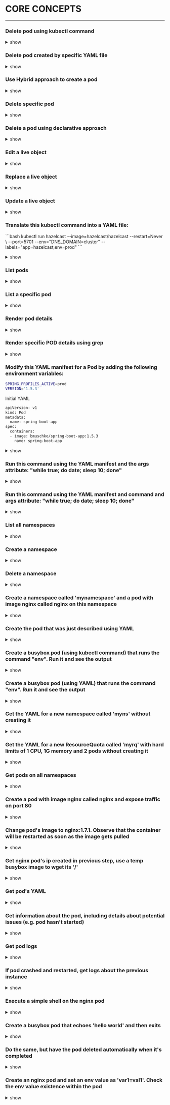 # CORE CONCEPTS
-------------------
### Delete pod using kubectl command 
<details><summary>show</summary>
  <p>
  ```bash
  kubectl delete pod frontend
  ```
  </p>
</details>

### Delete pod created by specific YAML file 
<details><summary>show</summary>
  <p>
  ```bash
  kubectl delete -f pod.yaml
  ```
  </p>
</details>

### Use Hybrid approach to create a pod 
<details><summary>show</summary>
  <p>
  ```bash
  kubectl run frontend --image=nginx --restart=Never --port=80 \
  -o yaml --dry-run=client > pod.yaml
  ```
  ```bash
  kubectl create -f pod.yaml
  ```
  </p>
</details>


### Delete specific pod
<details><summary>show</summary>
  <p>
  ```bash
  kubectl delete pod frontend
  ```
  </p>
</details>

### Delete a pod using declarative approach
<details><summary>show</summary>
  <p>
  ```bash
  kubectl delete -f pod.yaml
  ```
  </p>
</details>

### Edit a live object
<details><summary>show</summary>
  <p>
  ```bash
  kubectl edit pod frontend
  ```
  </p>
</details>

### Replace a live object
<details><summary>show</summary>
  <p>
  ```bash
  kubectl replace -f pod.yaml
  ```
  </p>
</details>

### Update a live object
<details><summary>show</summary>
  <p>
  ```bash
  kubectl apply -f pod.yaml
  ```
  </p>
</details>

### Translate this kubectl command into a YAML file:
<p>
```bash
kubectl run hazelcast --image=hazelcast/hazelcast --restart=Never \
 --port=5701 --env="DNS_DOMAIN=cluster" --labels="app=hazelcast,env=prod"
```
</p>
<details><summary>show</summary>
  <p>
  ```bash
  apiVersion: v1
  kind: Pod
  metadata:
  name: hazelcast
  labels:
    app: hazelcast
    env: prod
  spec:
  containers:
  - env:
    - name: DNS_DOMAIN
      value: cluster
  image: hazelcast/hazelcast
  name: hazelcast
  ports:
  - containerPort: 5701
  restartPolicy: Never
  ```
  </p>
</details>

### List pods
<details><summary>show</summary>
  <p>
  ```bash
  kubectl get pods
  ```
  </p>
</details>

### List a specific pod
<details><summary>show</summary>
  <p>
  ```bash
  kubectl get pods hazelcast
  ```
  </p>
</details>

### Render pod details
<details><summary>show</summary>
  <p>
  ```bash
  kubectl describe pods hazelcast
  ```
  </p>
</details>

### Render specific POD details using grep
<details><summary>show</summary>
  <p>
  ```bash
  kubectl describe pods hazelcast | grep Image:
  ```
  </p>
</details>

### Modify this YAML manifest for a Pod by adding the following environment variables:
```bash
SPRING_PROFILES_ACTIVE=prod
VERSION='1.5.3'
```

Initial YAML

```bash
apiVersion: v1
kind: Pod
metadata:
  name: spring-boot-app
spec:
  containers:
  - image: bmuschko/spring-boot-app:1.5.3
    name: spring-boot-app
```

<details><summary>show</summary>
  <p>
  ```bash
  apiVersion: v1
  kind: Pod
  metadata:
    name: spring-boot-app
  spec:
    containers:
    - image: bmuschko/spring-boot-app:1.5.3
      name: spring-boot-app
      env:
      - name: SPRING_PROFILES_ACTIVE
        value: prod
      - name: VERSION
        value: '1.5.3'
  ```
  </p>
</details>

### Run this command using the YAML manifest and the args attribute: "while true; do date; sleep 10; done"
<details><summary>show</summary>
  <p>
  ```bash
  apiVersion: v1
  kind: Pod
  metadata:
    name: mypod
  spec:
    containers:
    - args:
    - /bin/sh
    - -c
    - while true; do date; sleep 10; done
    image: busybox
    name: mypod
  restartPolicy: Never
  ```
  </p>
</details>

### Run this command using the YAML manifest and command and args attribute: "while true; do date; sleep 10; done"
<details><summary>show</summary>
  <p>
  ```bash
  apiVersion: v1
  kind: Pod
  metadata:
    name: mypod
  spec:
    containers:
    - command: ["/bin/sh"]
    args: ["-c", "while true; do date; sleep 10; done"]
    image: busybox
    name: mypod
  restartPolicy: Never
  ```
  To validate
  ```bash
  kubectl create -f pod.yaml
  kubectl logs mypod -f
  ```
  </p>
</details>

### List all namespaces
<details><summary>show</summary>
  <p>
  ```bash
  kubectl get namespaces
  ```
  </p>
</details>

### Create a namespace
<details><summary>show</summary>
  <p>
  ```bash
  kubectl create namespace code-red
  ```
  </p>
</details>

### Delete a namespace
<details><summary>show</summary>
  <p>
  ```bash
  kubectl delete namespace code-red
  ```
  </p>
</details>

### Create a namespace called 'mynamespace' and a pod with image nginx called nginx on this namespace
<details><summary>show</summary>
  <p>
  ```bash
  kubectl create namespace mynamespace
  kubectl run nginx --image=nginx --restart=Never -n mynamespace
  ```
  </p>
</details>

### Create the pod that was just described using YAML
<details><summary>show</summary>
  <p>
  Easily generate YAML with:
  ```bash
  kubectl run nginx --image=nginx --restart=Never --dry-run=client -n mynamespace -o yaml > pod.yaml
  ```

  ```bash
  cat pod.yaml
  ```
  ```yaml
  apiVersion: v1
  kind: Pod
  metadata:
    creationTimestamp: null
    labels:
      run: nginx
    name: nginx
    namespace: mynamespace
  spec:
    containers:
    - image: nginx
      imagePullPolicy: IfNotPresent
      name: nginx
      resources: {}
    dnsPolicy: ClusterFirst
    restartPolicy: Never
  status: {}
  ```

  ```bash
  kubectl create -f pod.yaml
  ```
  Alternatively, you can run in one line
  ```bash
  kubectl run nginx --image=nginx --restart=Never --dry-run=client -o yaml | kubectl create -n mynamespace -f -
  ```
  </p>
</details>

### Create a busybox pod (using kubectl command) that runs the command "env". Run it and see the output
<details><summary>show</summary>
  <p>
  ```bash
  kubectl run busybox --image=busybox --command --restart=Never -it --rm -- env # -it will help in seeing the output, --rm will immediately delete the pod after it exits
  # or, just run it without -it
  kubectl run busybox --image=busybox --command --restart=Never -- env
  # and then, check its logs
  kubectl logs busybox
  ```
  </p>
</details>

### Create a busybox pod (using YAML) that runs the command "env". Run it and see the output
<details><summary>show</summary>
<p>
```bash
# create a  YAML template with this command
kubectl run busybox --image=busybox --restart=Never --dry-run=client -o yaml --command -- env > envpod.yaml
# see it
cat envpod.yaml
```

```YAML
apiVersion: v1
kind: Pod
metadata:
  creationTimestamp: null
  labels:
    run: busybox
  name: busybox
spec:
  containers:
  - command:
    - env
    image: busybox
    name: busybox
    resources: {}
  dnsPolicy: ClusterFirst
  restartPolicy: Never
status: {}
```

```bash
# apply it and then see the logs
kubectl apply -f envpod.yaml
kubectl logs busybox
```
</p>
</details>

### Get the YAML for a new namespace called 'myns' without creating it
<details><summary>show</summary>
  <p>
  ```bash
  kubectl create namespace myns -o yaml --dry-run=client
  ```
  </p>
</details>

### Get the YAML for a new ResourceQuota called 'myrq' with hard limits of 1 CPU, 1G memory and 2 pods without creating it
<details><summary>show</summary>
  <p>
  ```bash
  kubectl create quota myrq --hard=cpu=1,memory=1G,pods=2 --dry-run=client -o yaml
  ```
  </p>
</details>

### Get pods on all namespaces
<details><summary>show</summary>
  <p>
  ```bash
  kubectl get po --all-namespaces
  ```
  Alternatively 

  ```bash
  kubectl get po -A
  ```
  </p>
</details>

### Create a pod with image nginx called nginx and expose traffic on port 80
<details><summary>show</summary>
  <p>
  ```bash
  kubectl run nginx --image=nginx --restart=Never --port=80
  ```
  </p>
</details>

### Change pod's image to nginx:1.7.1. Observe that the container will be restarted as soon as the image gets pulled
<details><summary>show</summary>
<p>

*Note*: The `RESTARTS` column should contain 0 initially (ideally - it could be any number)

```bash
# kubectl set image POD/POD_NAME CONTAINER_NAME=IMAGE_NAME:TAG
kubectl set image pod/nginx nginx=nginx:1.7.1
kubectl describe po nginx # you will see an event 'Container will be killed and recreated'
kubectl get po nginx -w # watch it
```

*Note*: some time after changing the image, you should see that the value in the `RESTARTS` column has been increased by 1, because the container has been restarted, as stated in the events shown at the bottom of the `kubectl describe pod` command:

```
Events:
  Type    Reason     Age                  From               Message
  ----    ------     ----                 ----               -------
[...]
  Normal  Killing    100s                 kubelet, node3     Container pod1 definition changed, will be restarted
  Normal  Pulling    100s                 kubelet, node3     Pulling image "nginx:1.7.1"
  Normal  Pulled     41s                  kubelet, node3     Successfully pulled image "nginx:1.7.1"
  Normal  Created    36s (x2 over 9m43s)  kubelet, node3     Created container pod1
  Normal  Started    36s (x2 over 9m43s)  kubelet, node3     Started container pod1
```

*Note*: you can check pod's image by running

```bash
kubectl get po nginx -o jsonpath='{.spec.containers[].image}{"\n"}'
```

</p>
</details>

### Get nginx pod's ip created in previous step, use a temp busybox image to wget its '/'
<details><summary>show</summary>
<p>

```bash
kubectl get po -o wide # get the IP, will be something like '10.1.1.131'
# create a temp busybox pod
kubectl run busybox --image=busybox --rm -it --restart=Never -- wget -O- 10.1.1.131:80
```

Alternatively you can also try a more advanced option:

```bash
# Get IP of the nginx pod
NGINX_IP=$(kubectl get pod nginx -o jsonpath='{.status.podIP}')
# create a temp busybox pod
kubectl run busybox --image=busybox --env="NGINX_IP=$NGINX_IP" --rm -it --restart=Never -- sh -c 'wget -O- $NGINX_IP:80'
``` 

Or just in one line:

```bash
kubectl run busybox --image=busybox --rm -it --restart=Never -- wget -O- $(kubectl get pod nginx -o jsonpath='{.status.podIP}:{.spec.containers[0].ports[0].containerPort}')
```

</p>
</details>

### Get pod's YAML
<details><summary>show</summary>
  <p>
  ```bash
  kubectl get po nginx -o yaml
  # or
  kubectl get po nginx -oyaml
  # or
  kubectl get po nginx --output yaml
  # or
  kubectl get po nginx --output=yaml
  ```
  </p>
</details>

### Get information about the pod, including details about potential issues (e.g. pod hasn't started)
<details><summary>show</summary>
  <p>
  ```bash
  kubectl describe po nginx
  ```
  </p>
</details>

### Get pod logs
<details><summary>show</summary>
  <p>
  ```bash
  kubectl logs nginx
  ```
  </p>
</details>

### If pod crashed and restarted, get logs about the previous instance
<details><summary>show</summary>
  <p>
  ```bash
  kubectl logs nginx -p
  # or
  kubectl logs nginx --previous
  ```
  </p>
</details>

### Execute a simple shell on the nginx pod
<details><summary>show</summary>
  <p>
  ```bash
  kubectl exec -it nginx -- /bin/sh
  ```
  </p>
</details>

### Create a busybox pod that echoes 'hello world' and then exits
<details><summary>show</summary>
  <p>
  ```bash
  kubectl run busybox --image=busybox -it --restart=Never -- echo 'hello world'
  # or
  kubectl run busybox --image=busybox -it --restart=Never -- /bin/sh -c 'echo hello world'
  ```
  </p>
</details>

### Do the same, but have the pod deleted automatically when it's completed
<details><summary>show</summary>
  <p>
  ```bash
  kubectl run busybox --image=busybox -it --rm --restart=Never -- /bin/sh -c 'echo hello world'
  kubectl get po # nowhere to be found :)
  ```
  </p>
</details>

### Create an nginx pod and set an env value as 'var1=val1'. Check the env value existence within the pod
<details><summary>show</summary>
<p>

```bash
kubectl run nginx --image=nginx --restart=Never --env=var1=val1
# then
kubectl exec -it nginx -- env
# or
kubectl exec -it nginx -- sh -c 'echo $var1'
# or
kubectl describe po nginx | grep val1
# or
kubectl run nginx --restart=Never --image=nginx --env=var1=val1 -it --rm -- env
```

</p>
</details>
